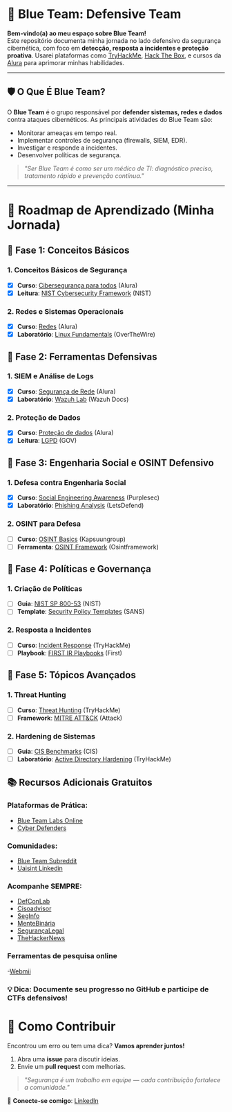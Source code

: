 # 🔵 Blue Team: Defensive Team

**Bem-vindo(a) ao meu espaço sobre Blue Team!**  
Este repositório documenta minha jornada no lado defensivo da segurança cibernética, com foco em **detecção, resposta a incidentes e proteção proativa**. Usarei plataformas como [TryHackMe](https://tryhackme.com/), [Hack The Box](https://www.hackthebox.com/), e cursos da [Alura](https://www.alura.com.br/) para aprimorar minhas habilidades.   

---

## 🛡️ O Que É Blue Team?  
O **Blue Team** é o grupo responsável por **defender sistemas, redes e dados** contra ataques cibernéticos. As principais atividades do Blue Team são:  
- Monitorar ameaças em tempo real.  
- Implementar controles de segurança (firewalls, SIEM, EDR).  
- Investigar e responde a incidentes.  
- Desenvolver políticas de segurança.  

> *"Ser Blue Team é como ser um médico de TI: diagnóstico preciso, tratamento rápido e prevenção contínua."*  

---

# 📘 Roadmap de Aprendizado (Minha Jornada)  

## 📌 **Fase 1: Conceitos Básicos**

### 1. Conceitos Básicos de Segurança
- [x]  **Curso**: [Cibersegurança para todos](https://cursos.alura.com.br/course/ciberseguranca-para-todos-proteja-empresa-contra-ciberataques) (Alura)
- [x]  **Leitura**: [NIST Cybersecurity Framework](https://nvlpubs.nist.gov/nistpubs/CSWP/NIST.CSWP.29.pdf) (NIST)

### 2. Redes e Sistemas Operacionais
- [x]  **Curso**: [Redes](https://cursos.alura.com.br/formacao-redes) (Alura)
- [x]  **Laboratório**: [Linux Fundamentals](https://overthewire.org/wargames/bandit/) (OverTheWire)

## 📌 Fase 2: Ferramentas Defensivas

### 1. SIEM e Análise de Logs
- [x]  **Curso**: [Segurança de Rede](https://cursos.alura.com.br/course/seguranca-rede-firewall-waf-siem) (Alura)
- [x]  **Laboratório**: [Wazuh Lab](https://documentation.wazuh.com/current/learning-wazuh/index.html) (Wazuh Docs)

### 2. Proteção de Dados
- [X]  **Curso**: [Proteção de dados](https://cursos.alura.com.br/course/governanca-dados-garantindo-privacidade-protecao-dados-futuro-seguro) (Alura)
- [X]  **Leitura**: [LGPD](https://www.gov.br/esporte/pt-br/acesso-a-informacao/lgpd) (GOV)

## 📌 Fase 3: Engenharia Social e OSINT Defensivo

### 1. Defesa contra Engenharia Social
- [X]  **Curso**: [Social Engineering Awareness](https://purplesec.us/learn/social-engineering-awareness-training/) (Purplesec)
- [X]  **Laboratório**: [Phishing Analysis](https://letsdefend.io/) (LetsDefend)

### 2. OSINT para Defesa
- [ ]  **Curso**: [OSINT Basics](https://training.kapsuungroup.com/courses/osint-beginners-course) (Kapsuungroup)
- [ ]  **Ferramenta**: [OSINT Framework](https://osintframework.com/) (Osintframework)

## 📌 Fase 4: Políticas e Governança

### 1. Criação de Políticas
- [ ]  **Guia**: [NIST SP 800-53](https://csrc.nist.gov/publications/detail/sp/800-53/rev-5/final) (NIST)
- [ ]  **Template**: [Security Policy Templates](https://www.sans.org/information-security-policy/) (SANS)

### 2. Resposta a Incidentes
- [ ]  **Curso**: [Incident Response](https://tryhackme.com/room/incidentresponseprocess) (TryHackMe)
- [ ]  **Playbook**: [FIRST IR Playbooks](https://www.first.org/resources/guides/) (First)

## 📌 Fase 5: Tópicos Avançados

### 1. Threat Hunting
- [ ]  **Curso**: [Threat Hunting](https://tryhackme.com/room/introductiontothreathunting) (TryHackMe)
- [ ]  **Framework**: [MITRE ATT&CK](https://attack.mitre.org/) (Attack)

### 2. Hardening de Sistemas
- [ ]  **Guia**: [CIS Benchmarks](https://www.cisecurity.org/cis-benchmarks/) (CIS)
- [ ]  **Laboratório**: [Active Directory Hardening](https://tryhackme.com/room/activedirectoryhardening) (TryHackMe)

## 📚 Recursos Adicionais Gratuitos

### Plataformas de Prática:
- [Blue Team Labs Online](https://blueteamlabs.online/)
- [Cyber Defenders](https://cyberdefenders.org/)

### Comunidades:
- [Blue Team Subreddit](https://www.reddit.com/r/cybersecurity/)
- [Uaisint Linkedin](https://www.linkedin.com/groups/10060469/)

### Acompanhe SEMPRE:
- [DefConLab](https://defconlab.org)
- [Cisoadvisor](https://cisoadvisor.com.br)
- [SegInfo](https://seginfo.com.br)
- [MenteBinária](https://mentebinaria.com.br)
- [SegurançaLegal](https://segurancalegal.com)
- [TheHackerNews](https://thehackernews.com)


### Ferramentas de pesquisa online
-[Webmii](webmii.com)

### 💡 **Dica**: Documente seu progresso no GitHub e participe de CTFs defensivos!

# 🤝 Como Contribuir  
Encontrou um erro ou tem uma dica? **Vamos aprender juntos!**  
1. Abra uma **issue** para discutir ideias.  
2. Envie um **pull request** com melhorias.  

> *"Segurança é um trabalho em equipe — cada contribuição fortalece a comunidade."*  

🔹 **Conecte-se comigo**: [LinkedIn](https://www.linkedin.com/in/yurilim4/)  
